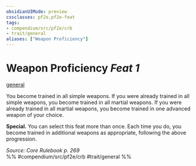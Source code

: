 ```yaml
---
obsidianUIMode: preview
cssclasses: pf2e,pf2e-feat
tags:
- compendium/src/pf2e/crb
- trait/general
aliases: ["Weapon Proficiency"]
---
```

# Weapon Proficiency  *Feat 1*  
[general](rules/traits/general.md "General Feat Trait")  


You become trained in all simple weapons. If you were already trained in all simple weapons, you become trained in all martial weapons. If you were already trained in all martial weapons, you become trained in one advanced weapon of your choice.

**Special.** You can select this feat more than once. Each time you do, you become trained in additional weapons as appropriate, following the above progression.

*Source: Core Rulebook p. 269*  
%% #compendium/src/pf2e/crb #trait/general %%